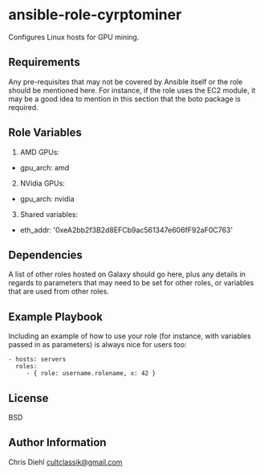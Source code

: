 ansible-role-cyrptominer
=========

Configures Linux hosts for GPU mining.

Requirements
------------

Any pre-requisites that may not be covered by Ansible itself or the role should be mentioned here. For instance, if the role uses the EC2 module, it may be a good idea to mention in this section that the boto package is required.

Role Variables
--------------

1. AMD GPUs:
* gpu_arch: amd

2. NVidia GPUs:
* gpu_arch: nvidia

3. Shared variables:
* eth_addr: '0xeA2bb2f3B2d8EFCb9ac561347e606fF92aF0C763'

Dependencies
------------

A list of other roles hosted on Galaxy should go here, plus any details in regards to parameters that may need to be set for other roles, or variables that are used from other roles.

Example Playbook
----------------

Including an example of how to use your role (for instance, with variables passed in as parameters) is always nice for users too:

    - hosts: servers
      roles:
         - { role: username.rolename, x: 42 }

License
-------

BSD

Author Information
------------------

Chris Diehl
cultclassik@gmail.com
